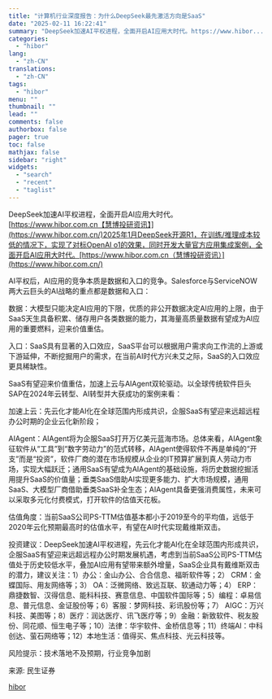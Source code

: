 ```yaml
---
title: "计算机行业深度报告：为什么DeepSeek最先激活方向是SaaS"
date: "2025-02-11 16:22:41"
summary: "DeepSeek加速AI平权进程，全面开启AI应用大时代。https://www.hibor...."
categories:
  - "hibor"
lang:
  - "zh-CN"
translations:
  - "zh-CN"
tags:
  - "hibor"
menu: ""
thumbnail: ""
lead: ""
comments: false
authorbox: false
pager: true
toc: false
mathjax: false
sidebar: "right"
widgets:
  - "search"
  - "recent"
  - "taglist"
---
```


DeepSeek加速AI平权进程，全面开启AI应用大时代。[https://www.hibor.com.cn【慧博投研资讯】](https://www.hibor.com.cn/)2025年1月DeepSeek开源R1，在训练/推理成本较低的情况下，实现了对标OpenAI o1的效果，同时开发大量官方应用集成案例，全面开启AI应用大时代。[https://www.hibor.com.cn（慧博投研资讯）](https://www.hibor.com.cn/)

AI平权后，AI应用的竞争本质是数据和入口的竞争。Salesforce与ServiceNOW两大云巨头的AI战略的重点都是数据和入口：

数据：大模型只能决定AI应用的下限，优质的非公开数据决定AI应用的上限，由于SaaS天生具备积累、储存用户各类数据的能力，其海量高质量数据有望成为AI应用的重要燃料，迎来价值重估。

入口：SaaS具有显著的入口效应，SaaS平台可以根据用户需求向工作流的上游或下游延伸，不断挖掘用户的需求，在当前AI时代方兴未艾之际，SaaS的入口效应更具稀缺性。

SaaS有望迎来价值重估，加速上云与AIAgent双轮驱动。以全球传统软件巨头SAP在2024年云转型、AI转型并大获成功的案例来看：

加速上云：先云化才能AI化在全球范围内形成共识，企服SaaS有望迎来远超远程办公时期的企业云化新阶段；

AIAgent：AIAgent将为企服SaaS打开万亿美元蓝海市场。总体来看，AIAgent象征软件从“工具”到“数字劳动力”的范式转移，AIAgent使得软件不再是单纯的“开支”而是“投资”，软件厂商的潜在市场规模从企业的IT预算扩展到真人劳动力市场，实现大幅跃迁；通用SaaS有望成为AIAgent的基础设施，将历史数据挖掘活用提升SaaS的价值量；垂类SaaS借助AI实现更多能力、扩大市场规模，通用SaaS、大模型厂商借助垂类SaaS补全生态；AIAgent具备更强消费属性，未来可以采取多元化付费模式，打开软件的估值天花板。

估值角度：当前SaaS公司PS-TTM估值基本都小于2019至今的平均值，远低于2020年云化预期最高时的估值水平，有望在AI时代实现戴维斯双击。

投资建议：DeepSeek加速AI平权进程，先云化才能AI化在全球范围内形成共识，企服SaaS有望迎来远超远程办公时期发展机遇，考虑到当前SaaS公司PS-TTM估值处于历史较低水平，叠加AI应用有望带来额外增量，SaaS企业具有戴维斯双击的潜力，建议关注：1）办公：金山办公、合合信息、福昕软件等；2） CRM：金蝶国际、用友网络等；3） OA：泛微网络、致远互联、软通动力等；4） ERP：鼎捷数智、汉得信息、能科科技、赛意信息、中国软件国际等；5）编程：卓易信息、普元信息、金证股份等；6）客服：梦网科技、彩讯股份等；7） AIGC：万兴科技、美图等；8）医疗：润达医疗、讯飞医疗等；9）金融：新致软件、税友股份、同花顺、恒生电子等；10）法律：华宇软件、金桥信息等；11）终端AI：中科创达、萤石网络等；12）本地生活：值得买、焦点科技、光云科技等。

风险提示：技术落地不及预期，行业竞争加剧

来源: 民生证券

[hibor](https://www.hibor.com.cn/data/ed9efaf68adf244ab6bcf26d1950d15e.html)
